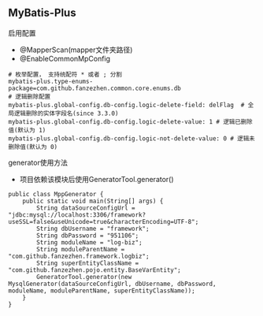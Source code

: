 MyBatis-Plus
------------------------------------------   
启用配置
   * @MapperScan(mapper文件夹路径)
   * @EnableCommonMpConfig


    # 枚举配置， 支持统配符 * 或者 ; 分割
    mybatis-plus.type-enums-package=com.github.fanzezhen.common.core.enums.db
    # 逻辑删除配置
    mybatis-plus.global-config.db-config.logic-delete-field: delFlag  # 全局逻辑删除的实体字段名(since 3.3.0)
    mybatis-plus.global-config.db-config.logic-delete-value: 1 # 逻辑已删除值(默认为 1)
    mybatis-plus.global-config.db-config.logic-not-delete-value: 0 # 逻辑未删除值(默认为 0)

generator使用方法
   * 项目依赖该模块后使用GeneratorTool.generator()
   
    public class MppGenerator {
        public static void main(String[] args) {
            String dataSourceConfigUrl = "jdbc:mysql://localhost:3306/framework?useSSL=false&useUnicode=true&characterEncoding=UTF-8";
            String dbUsername = "framework";
            String dbPassword = "951106";
            String moduleName = "log-biz";
            String moduleParentName = "com.github.fanzezhen.framework.logbiz";
            String superEntityClassName = "com.github.fanzezhen.pojo.entity.BaseVarEntity";
            GeneratorTool.generator(new MysqlGenerator(dataSourceConfigUrl, dbUsername, dbPassword, moduleName, moduleParentName, superEntityClassName));
        }
    }

